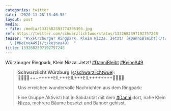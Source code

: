 ```yaml
---
categories: twitter
date: '2020-11-28 13:46:58'
layout: post
media:
- file: /media/1332682393774395393.jpg
ref: https://twitter.com/schwarzlichtwue/status/1332682397192757248
teaser: "W\xFCrzburger Ringpark, Klein Nizza. Jetzt! [#DanniBleibt](/t/dannibleibt)\
  \ [#KeineA49](/t/keinea49)  "
title: 1332682397192757248
---
```

Würzburger Ringpark, Klein Nizza. Jetzt! [#DanniBleibt](/t/dannibleibt) [#KeineA49](/t/keinea49)  
> <b>Schwarzlicht Würzburg</b> ([@schwarzlichtwue](https://twitter.com/schwarzlichtwue)):  
>🌳🏴🚩🌳++++++++EIL+++EIL+++EIL++++++++🌳🏴🚩🌳  
>  
>Uns erreichen wundervolle Nachrichten aus dem Ringpark:  
>  
>  
>  
>Eine Gruppe Aktivisti hat in Solidarität mit dem [#Danni](/t/danni) dort, nähe Klein Nizza, mehrere Bäume besetzt und Banner gehisst.   

